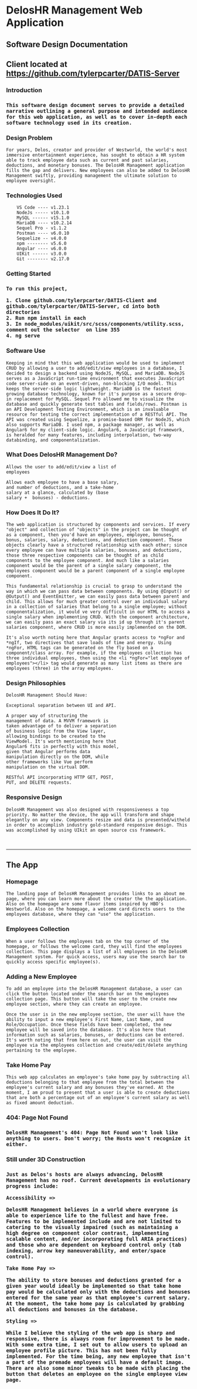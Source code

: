 <h1>DelosHR Management Web Application</h1>

<h2>Software Design Documentation<h2>

Client located at https://github.com/tylerpcarter/DATIS-Server

<h3>Introduction<h3>

    This software design document serves to provide a detailed narrative outlining a general purpose and intended audience for this web application, as well as to cover in-depth each software technology used in its creation. 

<h3>Design Problem</h3>

    For years, Delos, creator and provider of Westworld, the world's most immersive entertainment experience, has sought to obtain a HR system able to track employee data such as current and past salaries, deductions, and monetary bonuses. The DelosHR Management application fills the gap and delivers. New employees can also be added to DelosHR Management swiftly, providing management the ultimate solution to employee oversight.


<h3>Technologies Used</h3>

        VS Code ---- v1.23.1
        NodeJs ----- v10.1.0
        MySQL ------ v15.1.0
        MariaDB ---- v10.2.14
        Sequel Pro - v1.1.2
        Postman ---- v6.0.10
        Sequelize -- v4.0.0
        npm -------- v5.6.0
        Angular ---- v6.0.0
        UIKit ------ v3.0.0
        Git -------- v2.17.0

<h3>Getting Started<h3>

    To run this project,

    1. Clone github.com/tylerpcarter/DATIS-Client and github.com/tylerpcarter/DATIS-Server, cd into both directories
    2. Run npm install in each
    3. In node_modules/uikit/src/scss/components/utility.scss, comment out the selector  on line 355
    4. ng serve



<h3>Software Use</h3>

    Keeping in mind that this web application would be used to implement CRUD by allowing a user to add/edit/view employees in a database, I decided to design a backend using NodeJS, MySQL, and MariaDB. NodeJS serves as a JavaScript run-time environment that executes JavaScript code server-side on an event-driven, non-blocking I/O model. This keeps the server-side logic lightweight. MariaDB is the fastest growing database technology, known for it's purpose as a secure drop-in replacement for MySQL. Sequel Pro allowed me to visualize the database and quickly generate test tables and fields/rows. Postman is an API Development Testing Environment, which is an invaluable resource for testing the correct implementation of a RESTful API. The API was created using Sequelize, a promise-based ORM for NodeJS, which also supports MariaDB. I used npm, a package manager, as well as Angular6 for my client-side logic. Angular6, a JavaScript framework, is heralded for many features, including interpolation, two-way databinding, and componentalization. 

<h3>What Does DelosHR Management Do?</h3>

    Allows the user to add/edit/view a list of  
    employees

    Allows each employee to have a base salary,
    and number of deductions, and a take-home 
    salary at a glance, calculated by (base 
    salary +  bonuses) - deductions.

<h3>How Does It Do It?</h3>

    The web application is structured by components and services. If every "object" and collection of "objects" in the project can be thought of as a component, then you'd have an employees, employee, bonuses, bonus, salaries, salary, deductions, and deduction component. These objects clearly have a structured relationship with each other; since every employee can have multiple salaries, bonuses, and deductions, those three respective components can be thought of as child components to the employee component. And much like a salaries component would be the parent of a single salary component, the employees component would be a parent component of a single employee component.

    This fundamental relationship is crucial to grasp to understand the way in which we can pass data between components. By using @Input() or @Output() and EventEmitter, we can easily pass data between parent and child. This allows for much greater control over an individual salary in a collection of salaries that belong to a single employee; without componentalization, it would ve very difficult in our HTML to access a single salary when implementing CRUD. With the component architecture, we can easily pass an exact salary via its id up through it's parent salaries component, where CRUD is more easily implemented on the DOM.

    It's also worth noting here that Angular grants access to *ngFor and *ngIf, two directives that save loads of time and energy. Using *ngFor, HTML tags can be generated on the fly based on a component/class array. For example, if the employees collection has three individual employees, then using the <li *ngFor="let employee of employees"></li> tag would generate as many list items as there are employees (three) in the array employees.

<h3>Design Philosophies</h3>

    DelosHR Management Should Have:

    Exceptional separation between UI and API.

    A proper way of structuring the           
    management of data. A MVVM framework is 
    taken advantage of to deliver a separation 
    of business logic from the View layer, 
    allowing bindings to be created to the 
    ViewModel. It's worth mentioning here that 
    Angular6 fits in perfectly with this model, 
    given that Angular performs data 
    manipulation directly on the DOM, while 
    other frameworks like Vue perform 
    manipulation on the virtual DOM.

    RESTful API incorporating HTTP GET, POST,
    PUT, and DELETE requests.


<h3>Responsive Design</h3>

    DelosHR Management was also designed with responsiveness a top priority. No matter the device, the app will transform and shape elegantly on any view. Components resize and data is presented/witheld in order to accomplish industry gold-standard responsive design. This was accomplished by using UIkit an open source css framework.

<br>
<hr>
<h2>The App</h2>

<h3>Homepage</h3>

    The landing page of DelosHR Management provides links to an about me page, where you can learn more about the creator the the application. Also on the homepage are some flavor items inspired by HBO's Westworld. Also on the homepage, a welcome card directs users to the employees database, where they can "use" the application.

<h3>Employees Collection</h3>

    When a user follows the employees tab on the top corner of the homepage, or follows the welcome card, they will find the employees collection. This page displays a list of all employees in the DelosHR Management system. For quick access, users may use the search bar to quickly access specific employee(s).

<h3>Adding a New Employee</h3>

    To add an employee into the DelosHR Management database, a user can click the button located under the search bar on the employees collection page. This button will take the user to the create new employee section, where they can create an employee.

    Once the user is in the new employee section, the user will have the ability to input a new employee's First Name, Last Name, and Role/Occupation. Once these fields have been completed, the new employee will be saved into the database. It's also here that information such as salaries, bonuses, or deductions can be entered. It's worth noting that from here on out, the user can visit the employee via the employees collection and create/edit/delete anything pertaining to the employee. 

<h3>Take Home Pay</h3>

    This web app calculates an employee's take home pay by subtracting all deductions belonging to that employee from the total between the employee's current salary and any bonuses they've earned. At the moment, I am proud to present that a user is able to create deductions that are both a percentage out of an employee's current salary as well as fixed amount deduction.

<h3>404: Page Not Found<h3>

    DelosHR Management's 404: Page Not Found won't look like anything to users. Don't worry; the Hosts won't recognize it either.


<h3>Still under 3D Construction<h3>

    Just as Delos's hosts are always advancing, DelosHR Management has no roof. Current developments in evolutionary progress include:
    
    Accessibility => 

    DelosHR Management believes in a world where everyone is able to experience life to the fullest and have free. Features to be implemented include and are not limited to catering to the visually impaired (such as maintaining a high degree on component color contrast, implementing scalable content, and/or incorporating full ARIA practices) and those who are dependent on keyboard control only (tab indexing, arrow key maneuverability, and enter/space control).

    Take Home Pay =>

    The ability to store bonuses and deductions granted for a given year would ideally be implemented so that take home pay would be calculated only with the deductions and bonuses entered for the same year as that employee's current salary. At the moment, the take home pay is calculated by grabbing all deductions and bonuses in the database.

    Styling =>

    While I believe the styling of the web app is sharp and responsive, there is always room for improvement to be made. With some extra time, I set out to allow users to upload an employee profile picture. This has not been fully implemented. For the time being, any new employee that isn't a part of the premade employees will have a default image. There are also some minor tweaks to be made with placing the button that deletes an employee on the single employee view page.